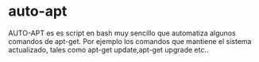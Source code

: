 # auto-apt
AUTO-APT es es script en bash muy sencillo que automatiza algunos comandos de apt-get. Por ejemplo los comandos que mantiene el sistema actualizado, tales como apt-get update,apt-get upgrade etc..

